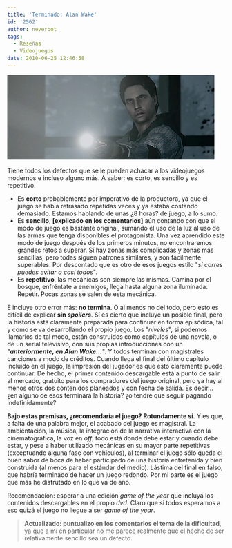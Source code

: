 ```yaml
---
title: 'Terminado: Alan Wake'
id: '2562'
author: neverbot
tags:
  - Reseñas
  - Videojuegos
date: 2010-06-25 12:46:58
---
```


![Captura de pantalla 2010-06-25 a las 12.29.42.png](./terminado-alan-wake/Captura-de-pantalla-2010-06-25-a-las-12.29.42.png)

Tiene todos los defectos que se le pueden achacar a los videojuegos modernos e incluso alguno más. A saber: es corto, es sencillo y es repetitivo.

*   Es **corto** probablemente por imperativo de la productora, ya que el juego se había retrasado repetidas veces y ya estaba costando demasiado. Estamos hablando de unas ¿8 horas? de juego, a lo sumo.
*   Es **sencillo**, **\[explicado en los comentarios\]** aún contando con que el modo de juego es bastante original, sumando el uso de la luz al uso de las armas que tenga disponibles el protagonista. Una vez aprendido este modo de juego después de los primeros minutos, no encontraremos grandes retos a superar. Sí hay zonas más complicadas y zonas más sencillas, pero todas siguen patrones similares, y son fácilmente superables. Por descontado que es otro de esos juegos estilo "_si corres puedes evitar a casi todos_".
*   Es **repetitivo**, las mecánicas son siempre las mismas. Camina por el bosque, enfréntate a enemigos, llega hasta alguna zona iluminada. Repetir. Pocas zonas se salen de esta mecánica.

E incluye otro error más: **no termina**. O al menos no del todo, pero esto es difícil de explicar **sin _spoilers_**. Sí es cierto que incluye un posible final, pero la historia está claramente preparada para continuar en forma episódica, tal y como se va desarrollando el propio juego. Los "_niveles_", si podemos llamarlos de tal modo, están construidos como capítulos de una novela, o de un serial televisivo, con sus propias introducciones con un "_**anteriormente, en Alan Wake...**_". Y todos terminan con magistrales canciones a modo de créditos. Cuando llega el final del último capítulo incluido en el juego, la impresión del jugador es que esto claramente puede continuar. De hecho, el primer contenido descargable está a punto de salir al mercado, gratuito para los compradores del juego original, pero ya hay al menos otros dos contenidos planeados y con fecha de salida. Es decir... ¿en alguno de esos terminará la historia? ¿o tendré que seguir pagando indefinidamente?

**Bajo estas premisas, ¿recomendaría el juego? Rotundamente sí.** Y es que, a falta de una palabra mejor, el acabado del juego es magistral. La ambientación, la música, la integración de la narrativa interactiva con la cinematográfica, la voz en _off_, todo está donde debe estar y cuando debe estar, y pese a haber utilizado mecánicas en su mayor parte repetitivas (exceptuando alguna fase con vehículos), al terminar el juego sólo queda el buen sabor de boca de haber participado de una historia entretenida y bien construida (al menos para el estándar del medio). Lástima del final en falso, que habría terminado de hacer un juego redondo. Por mi parte es el juego que más he disfrutado en lo que va de año.

Recomendación: esperar a una edición _game of the year_ que incluya los contenidos descargables en el propio _dvd_. Claro que si todos esperamos a eso quizá el juego no llegue a ser _game of the year_.

> **Actualizado: puntualizo en los comentarios el tema de la dificultad**, ya que a mí en particular no me parece realmente que el hecho de ser relativamente sencillo sea un defecto.